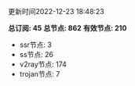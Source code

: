 更新时间2022-12-23 18:48:23

**总订阅: 45**
**总节点: 862**
**有效节点: 210**
- ssr节点: 3
- ss节点: 26
- v2ray节点: 174
- trojan节点: 7
